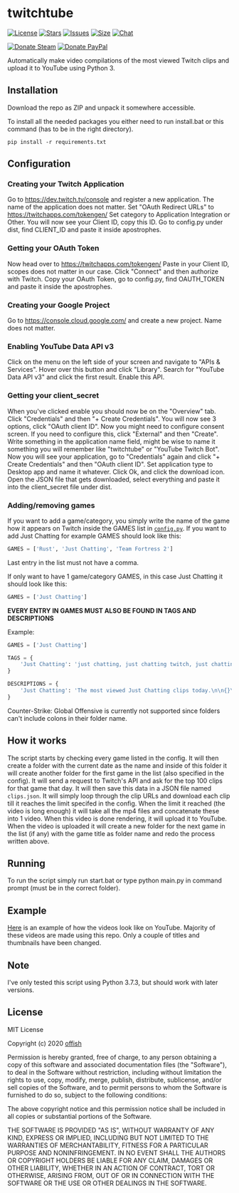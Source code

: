 # twitchtube
[![License](https://img.shields.io/github/license/offish/twitchtube.svg)](https://github.com/offish/twitchtube/blob/master/LICENSE)
[![Stars](https://img.shields.io/github/stars/offish/twitchtube.svg)](https://github.com/offish/twitchtube/stargazers)
[![Issues](https://img.shields.io/github/issues/offish/twitchtube.svg)](https://github.com/offish/twitchtube/issues)
[![Size](https://img.shields.io/github/repo-size/offish/twitchtube.svg)](https://github.com/offish/twitchtube)
[![Chat](https://img.shields.io/discord/467040686982692865.svg)](https://discord.gg/t8nHSvA)

[![Donate Steam](https://img.shields.io/badge/donate-steam-green.svg)](https://steamcommunity.com/tradeoffer/new/?partner=293059984&token=0-l_idZR)
[![Donate PayPal](https://img.shields.io/badge/donate-paypal-blue.svg)](https://www.paypal.me/0ffish)


Automatically make video compilations of the most viewed Twitch clips and upload it to YouTube using Python 3. 


## Installation
Download the repo as ZIP and unpack it somewhere accessible.

To install all the needed packages you either need to run install.bat or this command (has to be in
the right directory).

```
pip install -r requirements.txt 
```
   

## Configuration
### Creating your Twitch Application
Go to https://dev.twitch.tv/console and register a new application.
The name of the application does not matter. Set "OAuth Redirect URLs" to https://twitchapps.com/tokengen/
Set category to Application Integration or Other. 
You will now see your Client ID, copy this ID.
Go to config.py under dist, find CLIENT_ID and paste it inside apostrophes.

### Getting your OAuth Token
Now head over to https://twitchapps.com/tokengen/
Paste in your Client ID, scopes does not matter in our case. 
Click "Connect" and then authorize with Twitch.
Copy your OAuth Token, go to config.py, find OAUTH_TOKEN and paste it inside the apostrophes.

### Creating your Google Project
Go to https://console.cloud.google.com/ and create a new project.
Name does not matter.

### Enabling YouTube Data API v3
Click on the menu on the left side of your screen and navigate to "APIs & Services".
Hover over this button and click "Library".
Search for "YouTube Data API v3" and click the first result.
Enable this API. 

### Getting your client_secret
When you've clicked enable you should now be on the "Overview" tab.
Click "Credentials" and then "+ Create Credentials".
You will now see 3 options, click "OAuth client ID". 
Now you might need to configure consent screen.
If you need to configure this, click "External" and then "Create".
Write something in the application name field, might be wise to name it something you will remember like "twitchtube" or 
"YouTube Twitch Bot".
Now you will see your application, go to "Credentials" again and click "+ Create Credentials" and then "OAuth client ID".
Set application type to Desktop app and name it whatever.
Click Ok, and click the download icon.
Open the JSON file that gets downloaded, select everything and paste it into the client_secret file under dist.

### Adding/removing games
If you want to add a game/category, you simply write the name of the game how it appears on Twitch inside the GAMES list in [`config.py`](twitchtube/config.py).
If you want to add Just Chatting for example GAMES should look like this:

```python
GAMES = ['Rust', 'Just Chatting', 'Team Fortress 2']
```

Last entry in the list must not have a comma.

If only want to have 1 game/category GAMES, in this case Just Chatting it should look like this:

```python
GAMES = ['Just Chatting']
```

**EVERY ENTRY IN GAMES MUST ALSO BE FOUND IN TAGS AND DESCRIPTIONS**

Example:

```python
GAMES = ['Just Chatting']

TAGS = {
    'Just Chatting': 'just chatting, just chatting twitch, just chatting twitch highlights'
}

DESCRIPTIONS = {
    'Just Chatting': 'The most viewed Just Chatting clips today.\n\n{}\n#Twitch #TwitchHighlights #Just Chatting'
}
```

Counter-Strike: Global Offensive is currently not supported since folders can't include colons in their folder name.

## How it works
The script starts by checking every game listed in the config. It will then create a folder with 
the current date as the name and inside of this folder it will create another folder for the 
first game in the list (also specified in the config). It will send a request to Twitch's API 
and ask for the top 100 clips for that game that day. It will then save this data in a JSON 
file named `clips.json`. It will simply loop through the clip URLs and download each clip 
till it reaches the limit specifed in the config. When the limit it reached (the video is 
long enough) it will take all the mp4 files and concatenate these into 1 video. When this 
video is done rendering, it will upload it to YouTube. When the video is uploaded it will 
create a new folder for the next game in the list (if any) with the game title as folder 
name and redo the process written above.  

## Running
To run the script simply run start.bat or type python main.py in command prompt (must be in the correct folder).

## Example
[Here](https://www.youtube.com/channel/UCd0wttXr03lIcTLv38U5d-w) is an example of how the videos look like on YouTube. Majority of these videos are made using
this repo. Only a couple of titles and thumbnails have been changed.

## Note
I've only tested this script using Python 3.7.3, but should work with later versions.

## License
MIT License

Copyright (c) 2020 [offish](https://offi.sh)

Permission is hereby granted, free of charge, to any person obtaining a copy
of this software and associated documentation files (the "Software"), to deal
in the Software without restriction, including without limitation the rights
to use, copy, modify, merge, publish, distribute, sublicense, and/or sell
copies of the Software, and to permit persons to whom the Software is
furnished to do so, subject to the following conditions:

The above copyright notice and this permission notice shall be included in all
copies or substantial portions of the Software.

THE SOFTWARE IS PROVIDED "AS IS", WITHOUT WARRANTY OF ANY KIND, EXPRESS OR
IMPLIED, INCLUDING BUT NOT LIMITED TO THE WARRANTIES OF MERCHANTABILITY,
FITNESS FOR A PARTICULAR PURPOSE AND NONINFRINGEMENT. IN NO EVENT SHALL THE
AUTHORS OR COPYRIGHT HOLDERS BE LIABLE FOR ANY CLAIM, DAMAGES OR OTHER
LIABILITY, WHETHER IN AN ACTION OF CONTRACT, TORT OR OTHERWISE, ARISING FROM,
OUT OF OR IN CONNECTION WITH THE SOFTWARE OR THE USE OR OTHER DEALINGS IN THE
SOFTWARE.





